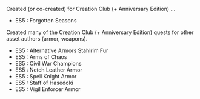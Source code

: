 


Created (or co-created) for Creation Club (+ Anniversary Edition) ...

- ES5 : Forgotten Seasons

Created many of the Creation Club (+ Anniversary Edition) quests
for other asset authors (armor, weapons).

- ES5 : Alternative Armors Stahlrim Fur
- ES5 : Arms of Chaos
- ES5 : Civil War Champions
- ES5 : Netch Leather Armor
- ES5 : Spell Knight Armor
- ES5 : Staff of Hasedoki
- ES5 : Vigil Enforcer Armor